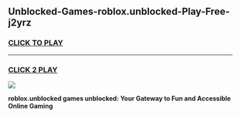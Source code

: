 
## Unblocked-Games-roblox.unblocked-Play-Free-j2yrz
<h3>
<a href="https://premium76.site?title=roblox.unblocked&ref=10A">CLICK TO PLAY</a></h3>
<hr>

<h3>
<a href="https://premium76.site?title=roblox.unblocked&ref=10A">CLICK 2 PLAY</a>
  
</h3>

<a href="https://premium76.site?title=roblox.unblocked&ref=10A"><img src="https://clearcache.store/games.png"></a>


**roblox.unblocked games unblocked: Your Gateway to Fun and Accessible Online Gaming**
